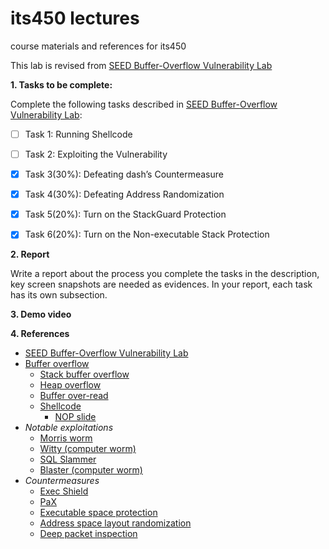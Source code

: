 # its450 lectures

course materials and references for its450

This lab is revised from [SEED Buffer-Overflow Vulnerability Lab](https://seedsecuritylabs.org/Labs_16.04/Software/Buffer_Overflow/)

**1. Tasks to be complete:**

Complete the following tasks described in [SEED Buffer-Overflow Vulnerability Lab](../lab06/refs/BufferOverflow.pdf):

- [ ] Task 1: Running Shellcode
- [ ] Task 2: Exploiting the Vulnerability
- [x] Task 3(30%): Defeating dash’s Countermeasure
- [x] Task 4(30%): Defeating Address Randomization
- [x] Task 5(20%): Turn on the StackGuard Protection
- [x] Task 6(20%): Turn on the Non-executable Stack Protection


**2. Report**

Write a report about the process you complete the tasks in the description, key screen snapshots are needed as evidences. In your report, each task has its own subsection.


**3. Demo video**


**4. References**
* [SEED Buffer-Overflow Vulnerability Lab](https://seedsecuritylabs.org/Labs_16.04/Software/Buffer_Overflow/)
* [Buffer overflow](https://en.wikipedia.org/wiki/Buffer_overflow)
  * [Stack buffer overflow](https://en.wikipedia.org/wiki/Stack_buffer_overflow)
  * [Heap overflow](https://en.wikipedia.org/wiki/Heap_overflow)
  * [Buffer over-read](https://en.wikipedia.org/wiki/Buffer_over-read)
  * [Shellcode](https://en.wikipedia.org/wiki/Shellcode)
    * [NOP slide](https://en.wikipedia.org/wiki/NOP_slide)
* _Notable exploitations_
  * [Morris worm](https://en.wikipedia.org/wiki/Morris_worm)
  * [Witty (computer worm)](https://en.wikipedia.org/wiki/Witty_(computer_worm))
  * [SQL Slammer](https://en.wikipedia.org/wiki/SQL_Slammer)
  * [Blaster (computer worm)](https://en.wikipedia.org/wiki/Blaster_(computer_worm))
* _Countermeasures_
  * [Exec Shield](https://en.wikipedia.org/wiki/Exec_Shield)
  * [PaX](https://en.wikipedia.org/wiki/PaX)
  * [Executable space protection](https://en.wikipedia.org/wiki/Executable_space_protection)
  * [Address space layout randomization](https://en.wikipedia.org/wiki/Address_space_layout_randomization)
  * [Deep packet inspection](https://en.wikipedia.org/wiki/Deep_packet_inspection)
